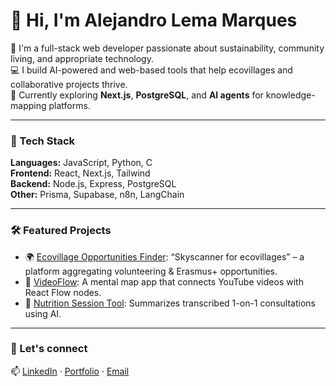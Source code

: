 # 👋 Hi, I'm Alejandro Lema Marques  

🌱 I'm a full-stack web developer passionate about sustainability, community living, and appropriate technology.  
💻 I build AI-powered and web-based tools that help ecovillages and collaborative projects thrive.  
🚀 Currently exploring **Next.js**, **PostgreSQL**, and **AI agents** for knowledge-mapping platforms.

---

### 🧰 Tech Stack
**Languages:** JavaScript, Python, C  
**Frontend:** React, Next.js, Tailwind  
**Backend:** Node.js, Express, PostgreSQL  
**Other:** Prisma, Supabase, n8n, LangChain  

---

### 🛠️ Featured Projects
- 🌍 [Ecovillage Opportunities Finder](https://github.com/...): “Skyscanner for ecovillages” – a platform aggregating volunteering & Erasmus+ opportunities.  
- 🧠 [VideoFlow](https://alejandrolemamarques.github.io/video-flow/#/video-mental-map): A mental map app that connects YouTube videos with React Flow nodes.  
- 🧩 [Nutrition Session Tool](https://github.com/...): Summarizes transcribed 1-on-1 consultations using AI.  

---

### 💬 Let's connect
📫 [LinkedIn](www.linkedin.com/in/alejandro-lema-marques-4a947a8b) · [Portfolio](https://alejandrolemamarques.github.io/portfolio-alex/) · [Email](mailto:alejandrolemamarques@gmail.com)
